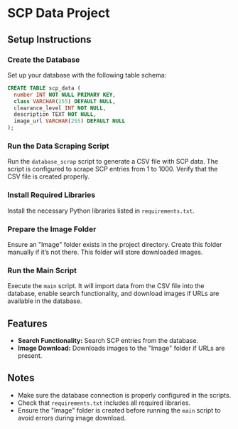 <h1>SCP Data Project</h1>

<h2>Setup Instructions</h2>

<h3>Create the Database</h3>

<p>Set up your database with the following table schema:</p>

```sql
CREATE TABLE scp_data (
  number INT NOT NULL PRIMARY KEY,
  class VARCHAR(255) DEFAULT NULL,
  clearance_level INT NOT NULL,
  description TEXT NOT NULL,
  image_url VARCHAR(255) DEFAULT NULL
);
```
<h3>Run the Data Scraping Script</h3>
<p>Run the <code>database_scrap</code> script to generate a CSV file with SCP data. The script is configured to scrape SCP entries from 1 to 1000. Verify that the CSV file is created properly.</p>
<h3>Install Required Libraries</h3>
<p>Install the necessary Python libraries listed in <code>requirements.txt</code>.</p>
<h3>Prepare the Image Folder</h3>
<p>Ensure an "Image" folder exists in the project directory. Create this folder manually if it’s not there. This folder will store downloaded images.</p>
<h3>Run the Main Script</h3>
<p>Execute the <code>main</code> script. It will import data from the CSV file into the database, enable search functionality, and download images if URLs are available in the database.</p>
<h2>Features</h2>
<ul>
  <li><strong>Search Functionality:</strong> Search SCP entries from the database.</li>
  <li><strong>Image Download:</strong> Downloads images to the "Image" folder if URLs are present.</li>
</ul>
<h2>Notes</h2>
<ul>
  <li>Make sure the database connection is properly configured in the scripts.</li>
  <li>Check that <code>requirements.txt</code> includes all required libraries.</li>
  <li>Ensure the "Image" folder is created before running the <code>main</code> script to avoid errors during image download.</li>
</ul>
